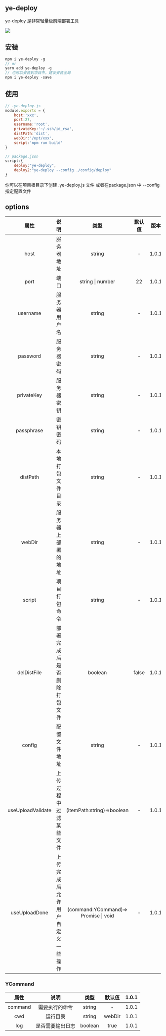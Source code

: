 ## ye-deploy

ye-deploy 是非常轻量级前端部署工具

<img src='https://s3.bmp.ovh/imgs/2022/07/18/6ab805121564a77f.gif'>

## 安装
```js
npm i ye-deploy -g
// or
yarn add ye-deploy -g
// 也可以安装到项目中，建议安装全局
npm i ye-deploy -save
```

## 使用
```js
// .ye-deploy.js
module.exports = {
    host:'xxx',
    port:27,
    username:'root',
    privateKey:'~/.ssh/id_rsa',
    distPath:'dist',
    webDir:'/opt/xxx',
    script:'npm run build'
}

// package.json
script:{
    deploy:"ye-deploy",
    deploy2:"ye-deploy --config ./config/deploy"
}

```
你可以在项目根目录下创建 .ye-deploy.js 文件 或者在package.json 中 --config 指定配置文件

## options

|属性|说明|类型|默认值|版本|
|:-:|:-:|:-:|:-:|:-:|
|host|服务器地址|string|-|1.0.1|
|port|端口|string \| number |22|1.0.1|
|username|服务器用户名|string|-|1.0.1|
|password|服务器密码|string|-|1.0.1|
|privateKey|服务器密钥|string|-|1.0.1|
|passphrase|密钥密码|string|-|1.0.1|
|distPath|本地打包文件目录|string|-|1.0.1|
|webDir|服务器上部署的地址|string|-|1.0.1|
|script|项目打包命令|string|-|1.0.1|
|delDistFile|部署完成后是否删除打包文件|boolean|false|1.0.1|
|config|配置文件地址|string|-|1.0.1|
|useUploadValidate|上传过程中 过滤某些文件|(itemPath:string)=>boolean|-|1.0.1|
|useUploadDone|上传完成后允许用户自定义一些操作|(command:YCommand)=> Promise<void> \| void|-|1.0.1|

### YCommand
|属性|说明|类型|默认值|1.0.1|
|:-:|:-:|:-:|:-:|:-:|
|command|需要执行的命令|string|-|1.0.1|
|cwd|运行目录|string|webDir|1.0.1|
|log|是否需要输出日志|boolean|true|1.0.1|


